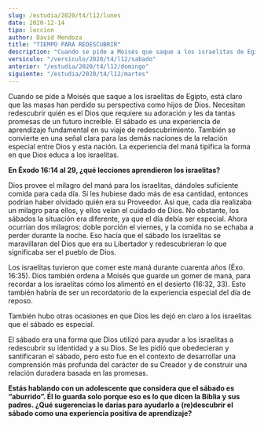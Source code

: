 ```yaml
---
slug: /estudia/2020/t4/l12/lunes
date: 2020-12-14
tipo: leccion
author: David Mendoza
title: "TIEMPO PARA REDESCUBRIR"
description: "Cuando se pide a Moisés que saque a los israelitas de Egipto, está claro que las masas han perdido su perspectiva como hijos de Dios. Necesitan redescubrir quién es el Dios que requiere su adoración y les da tantas promesas de un futuro increíble"
versiculo: "/versiculo/2020/t4/l12/sabado"
anterior: "/estudia/2020/t4/l12/domingo"
siguiente: "/estudia/2020/t4/l12/martes"
---
```


Cuando se pide a Moisés que saque a los israelitas de Egipto,
está claro que las masas han perdido su perspectiva como hijos de
Dios. Necesitan redescubrir quién es el Dios que requiere su
adoración y les da tantas promesas de un futuro increíble.
El sábado es una experiencia de aprendizaje fundamental en su
viaje de redescubrimiento. También se convierte en una señal
clara para las demás naciones de la relación especial entre
Dios y esta nación. La experiencia del maná tipifica la
forma en que Dios educa a los israelitas.


**En Éxodo 16:14 al 29, ¿qué lecciones aprendieron los
israelitas?**

Dios provee el milagro del maná para los israelitas,
dándoles suficiente comida para cada día. Si les hubiese
dado más de esa cantidad, entonces podrían haber olvidado
quién era su Proveedor. Así que, cada día realizaba un
milagro para ellos, y ellos veían el cuidado de Dios. No
obstante, los sábados la situación era diferente, ya que el
día debía ser especial. Ahora ocurrían dos milagros:
doble porción el viernes, y la comida no se echaba a perder
durante la noche. Eso hacía que el sábado los israelitas se
maravillaran del Dios que era su Libertador y redescubrieran lo que
significaba ser el pueblo de Dios.


Los israelitas tuvieron que comer este maná durante cuarenta
años (Éxo. 16:35). Dios también ordena a Moisés
que guarde un gomer de maná, para recordar a los israelitas
cómo los alimentó en el desierto (16:32, 33). Esto
también habría de ser un recordatorio de la experiencia
especial del día de reposo.


También hubo otras ocasiones en que Dios les dejó en claro a
los israelitas que el sábado es especial.


El sábado era una forma que Dios utilizó para ayudar a los
israelitas a redescubrir su identidad y a su Dios. Se les pidió
que obedecieran y santificaran el sábado, pero esto fue en el
contexto de desarrollar una comprensión más profunda del
carácter de su Creador y de construir una relación duradera
basada en las promesas.


**Estás hablando con un adolescente que considera que el
sábado es “aburrido”. Él lo guarda solo porque
eso es lo que dicen la Biblia y sus padres. ¿Qué
sugerencias le darías para ayudarlo a (re)descubrir el
sábado como una experiencia positiva de aprendizaje?**
